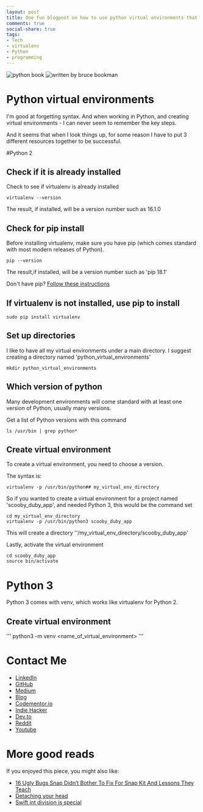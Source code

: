 ```yaml
---
layout: post
title: One fun blogpost on how to use python virtual environments that will save you a lot of googling
comments: true
social-share: true
tags:
- Tech
- virtualenv
- Python
- programming
---
```

![python book](https://i.postimg.cc/26vkvWPb/python-achievement-adult-book-1181671.jpg)
![written by bruce bookman](https://cdn-images-1.medium.com/max/880/0*-xvbtrI9d5aRFYR4.png)

# Python virtual environments
I'm good at forgetting syntax.  And when working in Python, and creating virtual environments - I can never seem to remember the key steps.

And it seems that when I look things up, for some reason I have to put 3 different resources together to be successful.

#Python 2
## Check if it is already installed
Check to see if virtualenv is already installed
```
virtualenv --version
```
The result, if installed, will be a version number such as 16.1.0

## Check for pip install
Before installing virtualenv, make sure you have pip (which comes standard with most modern releases of Python).
```
pip --version
```
The result,if installed, will be a version number such as 'pip 18.1'

Don't have pip? [Follow these instructions](https://pip.pypa.io/en/stable/installing/)

## If virtualenv is not installed, use pip to install
```
sudo pip install virtualenv
```
## Set up directories
I like to have all my virtual environments under a main directory.  I suggest creating a directory named 'python_virtual_environments'

```
mkdir python_virtual_environments
```
## Which version of python
Many development environments will come standard with at least one version of Python, usually many versions.  

Get a list of Python versions with this command
```
ls /usr/bin | grep python*
```
## Create virtual environment
To create a virtual environment, you need to choose a version.

The syntax is:
```
virtualenv -p /usr/bin/python## my_virtual_env_directory
```

So if you wanted to create a virtual environment for a project named 'scooby_duby_app', and needed Python 3, this would be the command set

```
cd my_virtual_env_directory
virtualenv -p /usr/bin/python3 scooby_duby_app
```

This will create a directory ''/my_virtual_env_directory/scooby_duby_app'

Lastly, activate the virtual environment
```
cd scooby_duby_app
source bin/activate
```

# Python 3
Python 3 comes with venv, which works like virtualenv for Python 2.

## Create virtual environment
'''
python3 -m venv <name_of_virtual_environment>
'''

# Contact Me

* [LinkedIn](http://linkedin.com/in/brucebookman)
* [GitHub](https://github.com/bbookman)
* [Medium](https://medium.com/adventures-in-ios-mobile-app-development)
* [Blog](http://bbookman.github.io)
* [Codementor.io](https://www.codementor.io/bbookman)
* [Indie Hacker](https://www.indiehackers.com/bbookman)
* [Dev.to](https://dev.to/bbookman)
* [Reddit](https://www.reddit.com/user/Bbookman)
* [Youtube](https://www.youtube.com/channel/UCERHLEbt6fipRMiPRR4u3SQ)

# More good reads
If you enjoyed this piece, you might also like:
* [16 Ugly Bugs Snap Didn’t Bother To Fix For Snap Kit And Lessons They Teach](https://bbookman.github.io/2018-16Bugs/)
* [Detaching your head](https://bbookman.github.io/detaching-your-head/)
* [Swift int division is special](https://bbookman.github.io/swift-int-division-is-special/)
